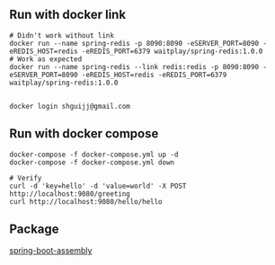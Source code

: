 ## Run with docker link
```
# Didn't work without link
docker run --name spring-redis -p 8090:8090 -eSERVER_PORT=8090 -eREDIS_HOST=redis -eREDIS_PORT=6379 waitplay/spring-redis:1.0.0
# Work as expected
docker run --name spring-redis --link redis:redis -p 8090:8090 -eSERVER_PORT=8090 -eREDIS_HOST=redis -eREDIS_PORT=6379 waitplay/spring-redis:1.0.0


docker login shguijj@gmail.com
```
## Run with docker compose

```
docker-compose -f docker-compose.yml up -d
docker-compose -f docker-compose.yml down

# Verify
curl -d 'key=hello' -d 'value=world' -X POST  http://localhost:9080/greeting
curl http://localhost:9080/hello/hello
```

## Package

[spring-boot-assembly](https://github.com/geekidea/spring-boot-assembly)

